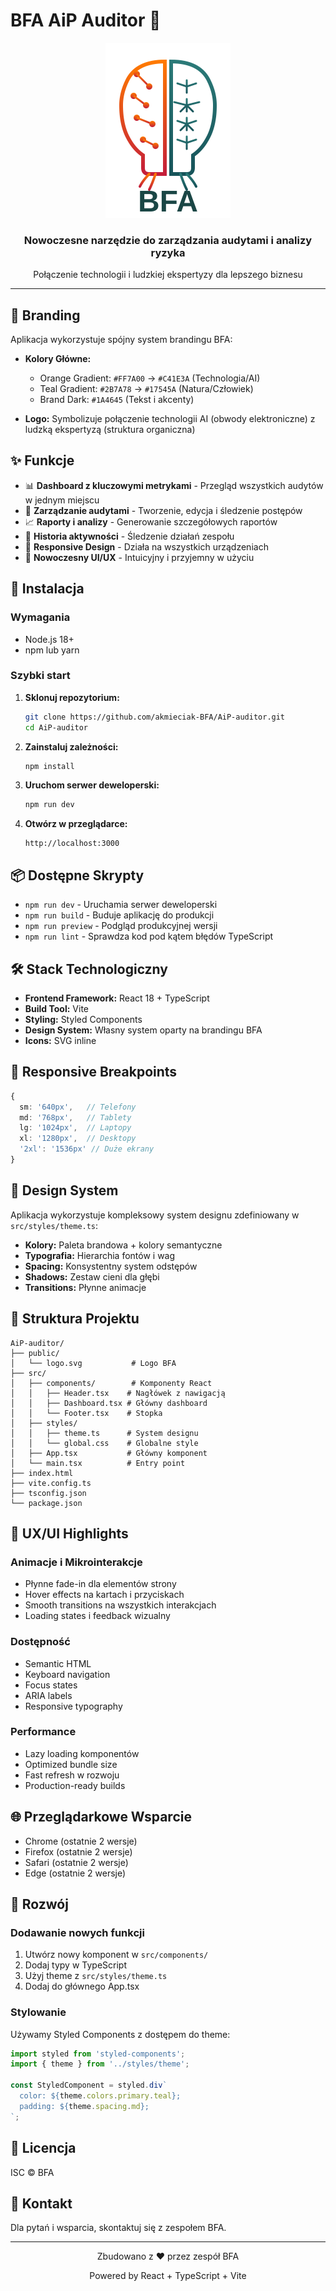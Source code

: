 # BFA AiP Auditor 🧠

<div align="center">
  <img src="./public/logo.svg" alt="BFA Logo" width="200"/>
  
  <h3>Nowoczesne narzędzie do zarządzania audytami i analizy ryzyka</h3>
  
  <p>
    Połączenie technologii i ludzkiej ekspertyzy dla lepszego biznesu
  </p>
</div>

---

## 🎨 Branding

Aplikacja wykorzystuje spójny system brandingu BFA:

- **Kolory Główne:**
  - Orange Gradient: `#FF7A00` → `#C41E3A` (Technologia/AI)
  - Teal Gradient: `#2B7A78` → `#17545A` (Natura/Człowiek)
  - Brand Dark: `#1A4645` (Tekst i akcenty)

- **Logo:** Symbolizuje połączenie technologii AI (obwody elektroniczne) z ludzką ekspertyzą (struktura organiczna)

## ✨ Funkcje

- 📊 **Dashboard z kluczowymi metrykami** - Przegląd wszystkich audytów w jednym miejscu
- 🎯 **Zarządzanie audytami** - Tworzenie, edycja i śledzenie postępów
- 📈 **Raporty i analizy** - Generowanie szczegółowych raportów
- 👥 **Historia aktywności** - Śledzenie działań zespołu
- 📱 **Responsive Design** - Działa na wszystkich urządzeniach
- 🎨 **Nowoczesny UI/UX** - Intuicyjny i przyjemny w użyciu

## 🚀 Instalacja

### Wymagania

- Node.js 18+ 
- npm lub yarn

### Szybki start

1. **Sklonuj repozytorium:**
   ```bash
   git clone https://github.com/akmieciak-BFA/AiP-auditor.git
   cd AiP-auditor
   ```

2. **Zainstaluj zależności:**
   ```bash
   npm install
   ```

3. **Uruchom serwer deweloperski:**
   ```bash
   npm run dev
   ```

4. **Otwórz w przeglądarce:**
   ```
   http://localhost:3000
   ```

## 📦 Dostępne Skrypty

- `npm run dev` - Uruchamia serwer deweloperski
- `npm run build` - Buduje aplikację do produkcji
- `npm run preview` - Podgląd produkcyjnej wersji
- `npm run lint` - Sprawdza kod pod kątem błędów TypeScript

## 🛠️ Stack Technologiczny

- **Frontend Framework:** React 18 + TypeScript
- **Build Tool:** Vite
- **Styling:** Styled Components
- **Design System:** Własny system oparty na brandingu BFA
- **Icons:** SVG inline

## 📱 Responsive Breakpoints

```typescript
{
  sm: '640px',   // Telefony
  md: '768px',   // Tablety
  lg: '1024px',  // Laptopy
  xl: '1280px',  // Desktopy
  '2xl': '1536px' // Duże ekrany
}
```

## 🎨 Design System

Aplikacja wykorzystuje kompleksowy system designu zdefiniowany w `src/styles/theme.ts`:

- **Kolory:** Paleta brandowa + kolory semantyczne
- **Typografia:** Hierarchia fontów i wag
- **Spacing:** Konsystentny system odstępów
- **Shadows:** Zestaw cieni dla głębi
- **Transitions:** Płynne animacje

## 📂 Struktura Projektu

```
AiP-auditor/
├── public/
│   └── logo.svg           # Logo BFA
├── src/
│   ├── components/        # Komponenty React
│   │   ├── Header.tsx    # Nagłówek z nawigacją
│   │   ├── Dashboard.tsx # Główny dashboard
│   │   └── Footer.tsx    # Stopka
│   ├── styles/
│   │   ├── theme.ts      # System designu
│   │   └── global.css    # Globalne style
│   ├── App.tsx           # Główny komponent
│   └── main.tsx          # Entry point
├── index.html
├── vite.config.ts
├── tsconfig.json
└── package.json
```

## 🎯 UX/UI Highlights

### Animacje i Mikrointerakcje
- Płynne fade-in dla elementów strony
- Hover effects na kartach i przyciskach
- Smooth transitions na wszystkich interakcjach
- Loading states i feedback wizualny

### Dostępność
- Semantic HTML
- Keyboard navigation
- Focus states
- ARIA labels
- Responsive typography

### Performance
- Lazy loading komponentów
- Optimized bundle size
- Fast refresh w rozwoju
- Production-ready builds

## 🌐 Przeglądarkowe Wsparcie

- Chrome (ostatnie 2 wersje)
- Firefox (ostatnie 2 wersje)
- Safari (ostatnie 2 wersje)
- Edge (ostatnie 2 wersje)

## 🤝 Rozwój

### Dodawanie nowych funkcji

1. Utwórz nowy komponent w `src/components/`
2. Dodaj typy w TypeScript
3. Użyj theme z `src/styles/theme.ts`
4. Dodaj do głównego App.tsx

### Stylowanie

Używamy Styled Components z dostępem do theme:

```typescript
import styled from 'styled-components';
import { theme } from '../styles/theme';

const StyledComponent = styled.div`
  color: ${theme.colors.primary.teal};
  padding: ${theme.spacing.md};
`;
```

## 📄 Licencja

ISC © BFA

## 👥 Kontakt

Dla pytań i wsparcia, skontaktuj się z zespołem BFA.

---

<div align="center">
  <p>Zbudowano z ❤️ przez zespół BFA</p>
  <p>Powered by React + TypeScript + Vite</p>
</div>
